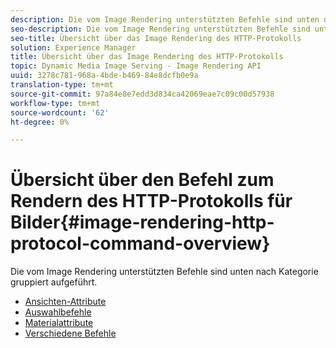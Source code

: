 ```yaml
---
description: Die vom Image Rendering unterstützten Befehle sind unten nach Kategorie gruppiert aufgeführt.
seo-description: Die vom Image Rendering unterstützten Befehle sind unten nach Kategorie gruppiert aufgeführt.
seo-title: Übersicht über das Image Rendering des HTTP-Protokolls
solution: Experience Manager
title: Übersicht über das Image Rendering des HTTP-Protokolls
topic: Dynamic Media Image Serving - Image Rendering API
uuid: 3278c781-968a-4bde-b469-84e8dcfb0e9a
translation-type: tm+mt
source-git-commit: 97a84e8e7edd3d834ca42069eae7c09c00d57938
workflow-type: tm+mt
source-wordcount: '62'
ht-degree: 0%

---
```



# Übersicht über den Befehl zum Rendern des HTTP-Protokolls für Bilder{#image-rendering-http-protocol-command-overview}

Die vom Image Rendering unterstützten Befehle sind unten nach Kategorie gruppiert aufgeführt.

* [Ansichten-Attribute](r-ir-view-attributes.md)
* [Auswahlbefehle](r-ir-selection-commands.md)
* [Materialattribute](r-ir-material-attributes.md)
* [Verschiedene Befehle](r-ir-miscellaneous-commands.md)
